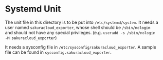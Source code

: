 # Systemd Unit

The unit file in this directory is to be put into `/etc/systemd/system`.
It needs a user named `sakuracloud_exporter`, whose shell should be `/sbin/nologin` and should not have any special privileges.
(e.g. `useradd -s /sbin/nologin -M sakuracloud_exporter`)

It needs a sysconfig file in `/etc/sysconfig/sakuracloud_exporter`.
A sample file can be found in `sysconfig.sakuracloud_exporter`.
